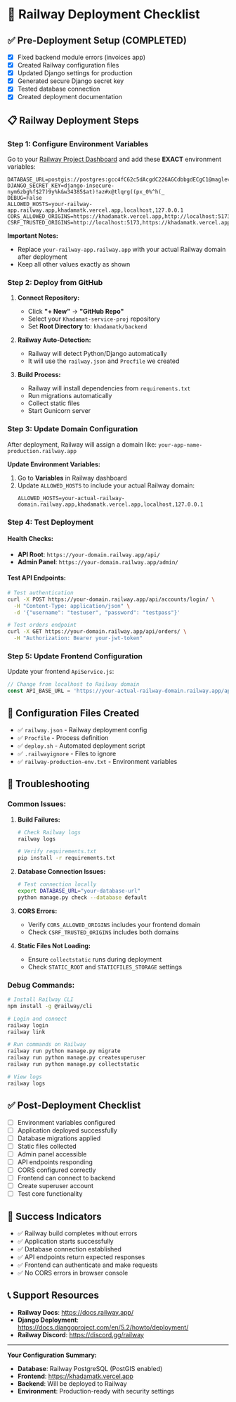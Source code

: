 # 🚀 Railway Deployment Checklist

## ✅ **Pre-Deployment Setup (COMPLETED)**

- [x] Fixed backend module errors (invoices app)
- [x] Created Railway configuration files
- [x] Updated Django settings for production
- [x] Generated secure Django secret key
- [x] Tested database connection
- [x] Created deployment documentation

## 📋 **Railway Deployment Steps**

### **Step 1: Configure Environment Variables**

Go to your [Railway Project Dashboard](https://railway.com/project/153461ae-dbd8-4a1b-8fba-27de20f7c71b?environmentId=00ee56c1-cffe-4006-bf9f-93c7f5b34fda) and add these **EXACT** environment variables:

```env
DATABASE_URL=postgis://postgres:gcc4fC62c5dAcgdC226AGCdbbgdECgC1@maglev.proxy.rlwy.net:34104/railway
DJANGO_SECRET_KEY=django-insecure-nym6zbg%f$27)9y%k&w34385$at)!az#x@tlqrg((px_0%^h(_
DEBUG=False
ALLOWED_HOSTS=your-railway-app.railway.app,khadamatk.vercel.app,localhost,127.0.0.1
CORS_ALLOWED_ORIGINS=https://khadamatk.vercel.app,http://localhost:5173
CSRF_TRUSTED_ORIGINS=http://localhost:5173,https://khadamatk.vercel.app
```

**Important Notes:**
- Replace `your-railway-app.railway.app` with your actual Railway domain after deployment
- Keep all other values exactly as shown

### **Step 2: Deploy from GitHub**

1. **Connect Repository:**
   - Click **"+ New"** → **"GitHub Repo"**
   - Select your `Khadamat-service-proj` repository
   - Set **Root Directory** to: `khadamatk/backend`

2. **Railway Auto-Detection:**
   - Railway will detect Python/Django automatically
   - It will use the `railway.json` and `Procfile` we created

3. **Build Process:**
   - Railway will install dependencies from `requirements.txt`
   - Run migrations automatically
   - Collect static files
   - Start Gunicorn server

### **Step 3: Update Domain Configuration**

After deployment, Railway will assign a domain like: `your-app-name-production.railway.app`

**Update Environment Variables:**
1. Go to **Variables** in Railway dashboard
2. Update `ALLOWED_HOSTS` to include your actual Railway domain:
   ```env
   ALLOWED_HOSTS=your-actual-railway-domain.railway.app,khadamatk.vercel.app,localhost,127.0.0.1
   ```

### **Step 4: Test Deployment**

#### **Health Checks:**
- **API Root**: `https://your-domain.railway.app/api/`
- **Admin Panel**: `https://your-domain.railway.app/admin/`

#### **Test API Endpoints:**
```bash
# Test authentication
curl -X POST https://your-domain.railway.app/api/accounts/login/ \
  -H "Content-Type: application/json" \
  -d '{"username": "testuser", "password": "testpass"}'

# Test orders endpoint
curl -X GET https://your-domain.railway.app/api/orders/ \
  -H "Authorization: Bearer your-jwt-token"
```

### **Step 5: Update Frontend Configuration**

Update your frontend `ApiService.js`:

```javascript
// Change from localhost to Railway domain
const API_BASE_URL = 'https://your-actual-railway-domain.railway.app/api/'
```

## 🔧 **Configuration Files Created**

- ✅ `railway.json` - Railway deployment config
- ✅ `Procfile` - Process definition
- ✅ `deploy.sh` - Automated deployment script
- ✅ `.railwayignore` - Files to ignore
- ✅ `railway-production-env.txt` - Environment variables

## 🐛 **Troubleshooting**

### **Common Issues:**

1. **Build Failures:**
   ```bash
   # Check Railway logs
   railway logs
   
   # Verify requirements.txt
   pip install -r requirements.txt
   ```

2. **Database Connection Issues:**
   ```bash
   # Test connection locally
   export DATABASE_URL="your-database-url"
   python manage.py check --database default
   ```

3. **CORS Errors:**
   - Verify `CORS_ALLOWED_ORIGINS` includes your frontend domain
   - Check `CSRF_TRUSTED_ORIGINS` includes both domains

4. **Static Files Not Loading:**
   - Ensure `collectstatic` runs during deployment
   - Check `STATIC_ROOT` and `STATICFILES_STORAGE` settings

### **Debug Commands:**
```bash
# Install Railway CLI
npm install -g @railway/cli

# Login and connect
railway login
railway link

# Run commands on Railway
railway run python manage.py migrate
railway run python manage.py createsuperuser
railway run python manage.py collectstatic

# View logs
railway logs
```

## ✅ **Post-Deployment Checklist**

- [ ] Environment variables configured
- [ ] Application deployed successfully
- [ ] Database migrations applied
- [ ] Static files collected
- [ ] Admin panel accessible
- [ ] API endpoints responding
- [ ] CORS configured correctly
- [ ] Frontend can connect to backend
- [ ] Create superuser account
- [ ] Test core functionality

## 🎉 **Success Indicators**

- ✅ Railway build completes without errors
- ✅ Application starts successfully
- ✅ Database connection established
- ✅ API endpoints return expected responses
- ✅ Frontend can authenticate and make requests
- ✅ No CORS errors in browser console

## 📞 **Support Resources**

- **Railway Docs**: https://docs.railway.app/
- **Django Deployment**: https://docs.djangoproject.com/en/5.2/howto/deployment/
- **Railway Discord**: https://discord.gg/railway

---

**Your Configuration Summary:**
- **Database**: Railway PostgreSQL (PostGIS enabled)
- **Frontend**: https://khadamatk.vercel.app
- **Backend**: Will be deployed to Railway
- **Environment**: Production-ready with security settings
